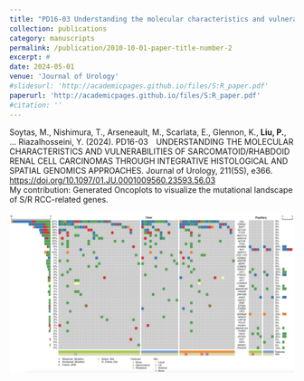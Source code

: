 ```yaml
---
title: "PD16-03 Understanding the molecular characteristics and vulnerabilities of sarcomatoid/rhabdoid renal cell carcinomas through integrative histological and spatial genomics approaches"
collection: publications
category: manuscripts
permalink: /publication/2010-10-01-paper-title-number-2
excerpt: #
date: 2024-05-01
venue: 'Journal of Urology'
#slidesurl: 'http://academicpages.github.io/files/S:R_paper.pdf'
paperurl: 'http://academicpages.github.io/files/S:R_paper.pdf'
#citation: ''
---
```

Soytas, M., Nishimura, T., Arseneault, M., Scarlata, E., Glennon, K., **Liu, P.**, … Riazalhosseini, Y. (2024). PD16-03 UNDERSTANDING THE MOLECULAR CHARACTERISTICS AND VULNERABILITIES OF SARCOMATOID/RHABDOID RENAL CELL CARCINOMAS THROUGH INTEGRATIVE HISTOLOGICAL AND SPATIAL GENOMICS APPROACHES. Journal of Urology, 211(5S), e366. https://doi.org/10.1097/01.JU.0001009560.23593.56.03  
My contribution: Generated Oncoplots to visualize the mutational landscape of S/R RCC-related genes.  

 <img src="/images/onco.png" width="700">

